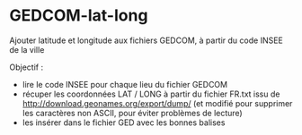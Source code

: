 # GEDCOM-lat-long
Ajouter latitude et longitude aux fichiers GEDCOM, à partir du code INSEE de la ville

Objectif : 
- lire le code INSEE pour chaque lieu du fichier GEDCOM
- récuper les coordonnées LAT / LONG à partir du fichier FR.txt issu de http://download.geonames.org/export/dump/ (et modifié pour supprimer les caractères non ASCII, pour éviter problèmes de lecture)
- les insérer dans le fichier GED avec les bonnes balises

